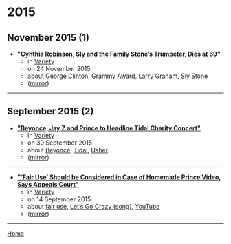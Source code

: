 # 2015

## November 2015 (1)

 - [**"Cynthia Robinson, Sly and the Family Stone’s Trumpeter, Dies at 69"**](https://variety.com/2015/music/obituaries-people-news/cynthia-robinson-dead-sly-and-the-family-stone-1201648334/)
    - in [Variety](../../../publications/u-z/variety/index.md)
    - on 24 November 2015
    - about [George Clinton](../../../topics/george-clinton/index.md), [Grammy Award](../../../topics/grammy-award/index.md), [Larry Graham](../../../topics/larry-graham/index.md), [Sly Stone](../../../topics/sly-stone/index.md)
    - ([mirror](https://web.archive.org/web/*/https://variety.com/2015/music/obituaries-people-news/cynthia-robinson-dead-sly-and-the-family-stone-1201648334/))

----

## September 2015 (2)

 - [**"Beyonce, Jay Z and Prince to Headline Tidal Charity Concert"**](https://variety.com/2015/music/news/beyonce-jay-z-prince-tidal-charity-concert-1201606351/)
    - in [Variety](../../../publications/u-z/variety/index.md)
    - on 30 September 2015
    - about [Beyoncé](../../../topics/beyonc/index.md), [Tidal](../../../topics/tidal/index.md), [Usher](../../../topics/usher/index.md)
    - ([mirror](https://web.archive.org/web/*/https://variety.com/2015/music/news/beyonce-jay-z-prince-tidal-charity-concert-1201606351/))

----

 - [**"‘Fair Use’ Should be Considered in Case of Homemade Prince Video, Says Appeals Court"**](https://variety.com/2015/biz/news/prince-video-universal-music-group-lets-go-crazy-youtube-1201593247/)
    - in [Variety](../../../publications/u-z/variety/index.md)
    - on 14 September 2015
    - about [fair use](../../../topics/fair-use/index.md), [Let’s Go Crazy (song)](../../../topics/song/let-s-go-crazy/index.md), [YouTube](../../../topics/youtube/index.md)
    - ([mirror](https://web.archive.org/web/*/https://variety.com/2015/biz/news/prince-video-universal-music-group-lets-go-crazy-youtube-1201593247/))

----

[Home](../index.md)
